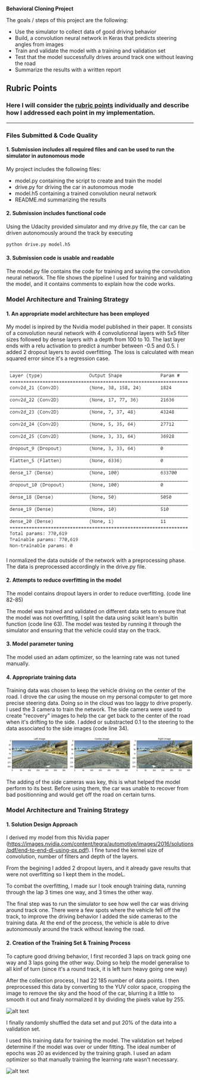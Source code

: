 

**Behavioral Cloning Project**

The goals / steps of this project are the following:
* Use the simulator to collect data of good driving behavior
* Build, a convolution neural network in Keras that predicts steering angles from images
* Train and validate the model with a training and validation set
* Test that the model successfully drives around track one without leaving the road
* Summarize the results with a written report


[//]: # (Image References)

[image1]: ./images/model.PNG "Model Visualization"
[image2]: ./images/images.PNG "Training Images"
[image3]: ./examples/placeholder_small.png "Recovery Image"
[image4]: ./examples/placeholder_small.png "Recovery Image"


## Rubric Points
### Here I will consider the [rubric points](https://review.udacity.com/#!/rubrics/432/view) individually and describe how I addressed each point in my implementation.  

---
### Files Submitted & Code Quality

#### 1. Submission includes all required files and can be used to run the simulator in autonomous mode

My project includes the following files:
* model.py containing the script to create and train the model
* drive.py for driving the car in autonomous mode
* model.h5 containing a trained convolution neural network 
* README.md summarizing the results

#### 2. Submission includes functional code
Using the Udacity provided simulator and my drive.py file, the car can be driven autonomously around the track by executing 
```sh
python drive.py model.h5
```

#### 3. Submission code is usable and readable

The model.py file contains the code for training and saving the convolution neural network. The file shows the pipeline I used for training and validating the model, and it contains comments to explain how the code works.

### Model Architecture and Training Strategy

#### 1. An appropriate model architecture has been employed

My model is inpired by the Nvidia model published in their paper.
It consists of a convolution neural network with 4 convolutionnal layers with 5x5 filter sizes followed by dense layers with a depth from 100 to 10. The last layer ends with a relu activation to predict a number between -0.5 and 0.5.
I added 2 dropout layers to avoid overfitting.
The loss is calculated with mean squared error since it's a regression case.

![alt text][image1]

I normalized the data outside of the network with a preprocessing phase. The data is preprocessed accordingly in the drive.py file. 

#### 2. Attempts to reduce overfitting in the model

The model contains dropout layers in order to reduce overfitting. (code line 82-85)

The model was trained and validated on different data sets to ensure that the model was not overfitting, I split the data using scikit learn's bultin function (code line 63). The model was tested by running it through the simulator and ensuring that the vehicle could stay on the track.

#### 3. Model parameter tuning

The model used an adam optimizer, so the learning rate was not tuned manually.

#### 4. Appropriate training data

Training data was chosen to keep the vehicle driving on the center of the road. I drove the car using the mouse on my personal computer to get more precise steering data. Doing so in the cloud was too laggy to drive properly.
I used the 3 camera to train the network. The side camera were used to create "recovery" images to help the car get back to the center of the road when it's drifting to the side. I added or substracted 0.1 to the steering to the data associated to the side images (code line 34).

![alt text][image2]

The adding of the side cameras was key, this is what helped the model perform to its best. Before using them, the car was unable to recover from bad positionning and would get off the road on certain turns.

### Model Architecture and Training Strategy

#### 1. Solution Design Approach

I derived my model from this Nvidia paper (https://images.nvidia.com/content/tegra/automotive/images/2016/solutions/pdf/end-to-end-dl-using-px.pdf).
I fine tuned the kernel size of convolution, number of filters and depth of the layers.

From the begining I added 2 dropout layers, and it already gave results that were not overfitting so I kept them in the modeL.

To combat the overfitting, I made sur I took enough training data, running through the lap 3 times one way, and 3 times the other way.

The final step was to run the simulator to see how well the car was driving around track one. There were a few spots where the vehicle fell off the track, to improve the driving behavior I added the side cameras to the training data.
At the end of the process, the vehicle is able to drive autonomously around the track without leaving the road.


#### 2. Creation of the Training Set & Training Process

To capture good driving behavior, I first recorded 3 laps on track  going one way and 3 laps going the other way. Doing so help the model generalise to all kinf of turn (since it's a round track, it is left turn heavy going one way)

After the collection process, I had 22 185 number of data points. I then preprocessed this data by converting to the YUV color space, cropping the image to remove the sky and the hood of the car, blurring it a little to smooth it out and finaly normalized it by dividing the pixels value by 255.

![alt text][image3]

I finally randomly shuffled the data set and put 20% of the data into a validation set. 

I used this training data for training the model. The validation set helped determine if the model was over or under fitting. The ideal number of epochs was 20 as evidenced by the training graph. I used an adam optimizer so that manually training the learning rate wasn't necessary.

![alt text][image4]


